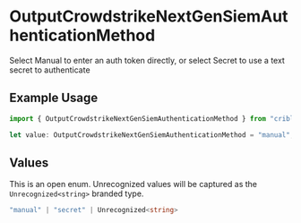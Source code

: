 # OutputCrowdstrikeNextGenSiemAuthenticationMethod

Select Manual to enter an auth token directly, or select Secret to use a text secret to authenticate

## Example Usage

```typescript
import { OutputCrowdstrikeNextGenSiemAuthenticationMethod } from "cribl-control-plane/models/operations";

let value: OutputCrowdstrikeNextGenSiemAuthenticationMethod = "manual";
```

## Values

This is an open enum. Unrecognized values will be captured as the `Unrecognized<string>` branded type.

```typescript
"manual" | "secret" | Unrecognized<string>
```